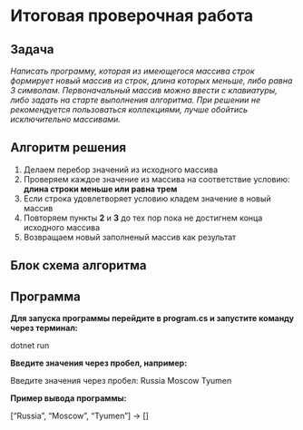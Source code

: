 # Итоговая проверочная работа

## Задача

*Написать программу, которая из имеющегося массива строк формирует новый массив из строк, длина которых меньше, либо равна 3 символам. Первоначальный массив можно ввести с клавиатуры, либо задать на старте выполнения алгоритма. При решении не рекомендуется пользоваться коллекциями, лучше обойтись исключительно массивами.*

## Алгоритм решения

1. Делаем перебор значений из исходного массива
2. Проверяем каждое значение из массива на соответствие условию: **длина строки меньше или равна трем**
3. Если строка удовлетворяет условию кладем значение в новый массив
4. Повторяем пункты **2** и **3** до тех пор пока не достигнем конца исходного массива
5. Возвращаем новый заполненый массив как результат

## Блок схема алгоритма

## Программа

**Для запуска программы перейдите в **program.cs** и запустите команду через терминал:**

dotnet run

**Введите значения через пробел, например:**

Введите значения через пробел:  Russia Moscow Tyumen

**Пример вывода программы:**

[“Russia”, “Moscow”, “Tyumen”] → []